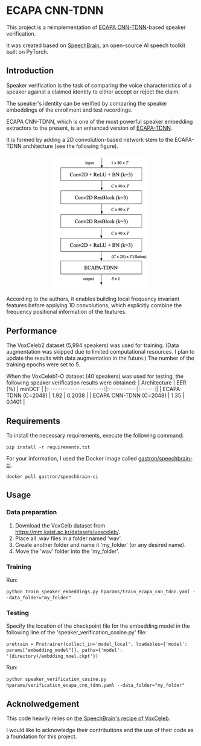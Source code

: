 # ECAPA CNN-TDNN

This project is a reimplementation of [ECAPA CNN-TDNN](https://arxiv.org/pdf/2104.02370.pdf)-based speaker verification.

It was created based on [SpeechBrain](https://github.com/speechbrain/speechbrain), an open-source AI speech toolkit built on PyTorch.

## Introduction

Speaker verification is the task of comparing the voice characteristics of a speaker against a claimed identity to either accept or reject the claim.

The speaker's identity can be verified by comparing the speaker embeddings of the enrollment and test recordings.

ECAPA CNN-TDNN, which is one of the most powerful speaker embedding extractors to the present, is an enhanced version of [ECAPA-TDNN](https://arxiv.org/pdf/2005.07143.pdf).

It is formed by adding a 2D convolution-based network stem to the ECAPA-TDNN architecture (see the following figure).

<p align="center">
  <img src="./images/2Dconv_stem.png" alt="2D convolutional stem"/ width=250>
</p>
  
According to the authors, it enables building local frequency invariant features before applying 1D convolutions, which explicitly combine the frequency positional information of the features.

## Performance

The VoxCeleb2 dataset (5,994 speakers) was used for training. (Data augmentation was skipped due to limited computational resources. I plan to update the results with data augmentation in the future.) The number of the training epochs were set to 5.

When the VoxCeleb1-O dataset (40 speakers) was used for testing, the following speaker verification results were obtained:
|  Architecture           |    EER (%)  | minDCF |
|:-----------------------:|:-----------:|:------:|
|   ECAPA-TDNN (C=2048)   |     1.92    | 0.2038 |
| ECAPA CNN-TDNN (C=2048) |     1.35    | 0.1401 |

## Requirements

To install the necessary requirements, execute the following command:
```
pip install -r requirements.txt
```

For your information, I used the Docker image called [gastron/speechbrain-ci](https://hub.docker.com/r/gastron/speechbrain-ci).
```
docker pull gastron/speechbrain-ci
```

## Usage

### Data preparation

1. Download the VoxCelb dataset from https://mm.kaist.ac.kr/datasets/voxceleb/.
2. Place all .wav files in a folder named 'wav'.
3. Create another folder and name it 'my_folder' (or any desired name).
4. Move the 'wav' folder into the 'my_folder'.

### Training

Run:
```
python train_speaker_embeddings.py hparams/train_ecapa_cnn_tdnn.yaml --data_folder="my_folder"
```

### Testing

Specify the location of the checkpoint file for the embedding model in the following line of the 'speaker_verification_cosine.py' file:
```
pretrain = Pretrainer(collect_in='model_local', loadables={'model': params["embedding_model"]}, paths={'model': '(directory)/embdding_moel.ckpt'})
```

Run:
```
python speaker_verification_cosine.py hparams/verification_ecapa_cnn_tdnn.yaml --data_folder="my_folder"
```


## Acknolwedgement

This code heavily relies on [the SpeechBrain's recipe of VoxCeleb](https://github.com/speechbrain/speechbrain/tree/develop/recipes/VoxCeleb).

I would like to acknowledge their contributions and the use of their code as a foundation for this project.
